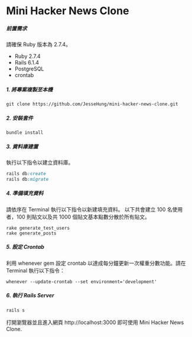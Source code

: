 # Mini Hacker News Clone


##### 前置需求

請確保 Ruby 版本為 2.7.4。
- Ruby 2.7.4
- Rails 6.1.4
- PostgreSQL
- crontab

##### 1. 將專案複製至本機

```
git clone https://github.com/JesseHung/mini-hacker-news-clone.git
```


##### 2. 安裝套件

```
bundle install
```


##### 3. 資料庫建置

執行以下指令以建立資料庫。
```ruby
rails db:create
rails db:migrate
```


##### 4. 準備填充資料

請依序在 Terminal 執行以下指令以新建填充資料。
以下共會建立 100 名使用者，100 則貼文以及共 1000 個貼文基本點數分散於所有貼文。
```
rake generate_test_users
rake generate_posts
```


##### 5. 設定 Crontab 

利用 whenever gem 設定 crontab 以達成每分鐘更新一次權重分數功能。請在 Terminal 執行以下指令：
```
whenever --update-crontab --set environment='development'
```


##### 6. 執行 Rails Server

```ruby
rails s
```

打開瀏覽器並且進入網頁 http://localhost:3000 即可使用 Mini Hacker News Clone.
